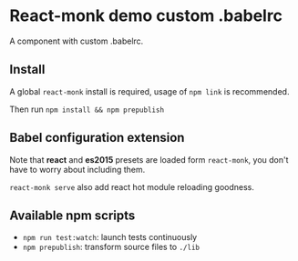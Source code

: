 React-monk demo custom .babelrc
===============================

A component with custom .babelrc.

## Install

A global `react-monk` install is required, usage of `npm link` is recommended.

Then run `npm install && npm prepublish`

## Babel configuration extension

Note that **react** and **es2015** presets are loaded form `react-monk`, you
don't have to worry about including them.

`react-monk serve` also add react hot module reloading goodness.

## Available npm scripts

* `npm run test:watch`: launch tests continuously
* `npm prepublish`: transform source files to `./lib`

